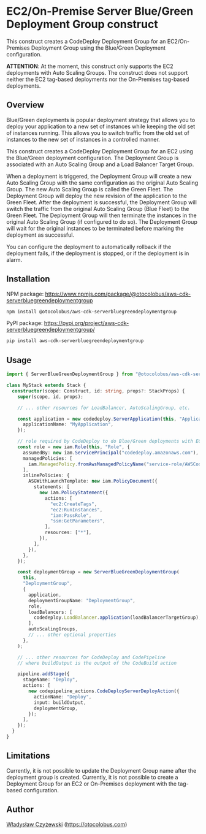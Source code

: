 # EC2/On-Premise Server Blue/Green Deployment Group construct

This construct creates a CodeDeploy Deployment Group for an EC2/On-Premises Deployment Group using the Blue/Green Deployment configuration.

**ATTENTION**: At the moment, this construct only supports the EC2 deployments with Auto Scaling Groups. The construct does not support neither the EC2 tag-based deployments nor the On-Premises tag-based deployments.

## Overview

Blue/Green deployments is popular deployment strategy that allows you to deploy your application to a new set of instances while keeping the old set of instances running. This allows you to switch traffic from the old set of instances to the new set of instances in a controlled manner.

This construct creates a CodeDeploy Deployment Group for an EC2 using the Blue/Green deployment configuration. The Deployment Group is associated with an Auto Scaling Group and a Load Balancer Target Group.

When a deployment is triggered, the Deployment Group will create a new Auto Scaling Group with the same configuration as the original Auto Scaling Group. The new Auto Scaling Group is called the Green Fleet. The Deployment Group will deploy the new revision of the application to the Green Fleet.
After the deployment is successful, the Deployment Group will switch the traffic from the original Auto Scaling Group (Blue Fleet) to the Green Fleet. The Deployment Group will then terminate the instances in the original Auto Scaling Group (if configured to do so).
The Deployment Group will wait for the original instances to be terminated before marking the deployment as successful.

You can configure the deployment to automatically rollback if the deployment fails, if the deployment is stopped, or if the deployment is in alarm.

## Installation

NPM package: https://www.npmjs.com/package/@otocolobus/aws-cdk-serverbluegreendeploymentgroup

```bash
npm install @otocolobus/aws-cdk-serverbluegreendeploymentgroup
```

PyPI package: https://pypi.org/project/aws-cdk-serverbluegreendeploymentgroup/

```bash
pip install aws-cdk-serverbluegreendeploymentgroup
```

## Usage

```ts
import { ServerBlueGreenDeploymentGroup } from "@otocolobus/aws-cdk-serverbluegreendeploymentgroup";

class MyStack extends Stack {
  constructor(scope: Construct, id: string, props?: StackProps) {
    super(scope, id, props);

    // ... other resources for LoadBalancer, AutoScalingGroup, etc.

    const application = new codedeploy.ServerApplication(this, "Application", {
      applicationName: "MyApplication",
    });

    // role required by CodeDeploy to do Blue/Green deployments with EC2 Auto Scaling Groups
    const role = new iam.Role(this, "Role", {
      assumedBy: new iam.ServicePrincipal("codedeploy.amazonaws.com"),
      managedPolicies: [
        iam.ManagedPolicy.fromAwsManagedPolicyName("service-role/AWSCodeDeployRole"),
      ],
      inlinePolicies: {
        ASGWithLaunchTemplate: new iam.PolicyDocument({
          statements: [
            new iam.PolicyStatement({
              actions: [
                "ec2:CreateTags",
                "ec2:RunInstances",
                "iam:PassRole",
                "ssm:GetParameters",
              ],
              resources: ["*"],
            }),
          ],
        }),
      },
    });

    const deploymentGroup = new ServerBlueGreenDeploymentGroup(
      this,
      "DeploymentGroup",
      {
        application,
        deploymentGroupName: "DeploymentGroup",
        role,
        loadBalancers: [
          codedeploy.LoadBalancer.application(loadBalancerTargetGroup),
        ],
        autoScalingGroups,
        // ... other optional properties
      },
    );

    // ... other resources for CodeDeploy and CodePipeline
    // where buildOutput is the output of the CodeBuild action

    pipeline.addStage({
      stageName: "Deploy",
      actions: [
        new codepipeline_actions.CodeDeployServerDeployAction({
          actionName: "Deploy",
          input: buildOutput,
          deploymentGroup,
        });
      ],
    });
  }
}
```

## Limitations

Currently, it is not possible to update the Deployment Group name after the deployment group is created.
Currently, it is not possible to create a Deployment Group for an EC2 or On-Premises deployment with the tag-based configuration.

## Author

[Władysław Czyżewski](https://github.com/wladyslawczyzewski) (https://otocolobus.com)
